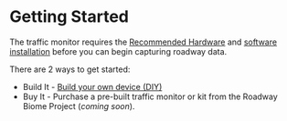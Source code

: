 # Getting Started

The traffic monitor requires the [Recommended Hardware](recommended-hardware.md) and [software installation](installation.md) before you can begin capturing roadway data.

There are 2 ways to get started:

* Build It - [Build your own device (DIY)](build-your-own-device-diy.md)
* Buy It - Purchase a pre-built traffic monitor or kit from the Roadway Biome Project (_coming soon_).

